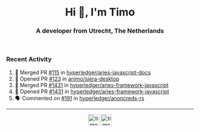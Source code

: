 <h1 align="center">Hi 👋, I'm Timo</h1>
<h3 align="center">A developer from Utrecht, The Netherlands</h3>
<br/>
<!-- https://github.com/rahuldkjain/github-profile-readme-generator --!>

<!--  <p align="left"><img src="https://github-readme-stats.vercel.app/api?username=timoglastra&show_icons=true&count_private=true&" alt="timoglastra" /></p> --!>

<!--
Github language stats
<p align="left"><img src="https://github-readme-stats.vercel.app/api/top-langs/?username=timoglastra&layout=compact" alt="timoglastra" /><p>
-->

<!-- Codestats language stats -->
<!-- <p align="left"><img src="https://codestats-readme.vercel.app/api/top-langs/?username=timoglastra&layout=compact&language_count=12" alt="timoglastra" /><p>    --!>
  
<h3>Recent Activity</h3>

<!--START_SECTION:activity-->
1. 🎉 Merged PR [#115](https://github.com/hyperledger/aries-javascript-docs/pull/115) in [hyperledger/aries-javascript-docs](https://github.com/hyperledger/aries-javascript-docs)
2. 💪 Opened PR [#123](https://github.com/animo/siera-desktop/pull/123) in [animo/siera-desktop](https://github.com/animo/siera-desktop)
3. 🎉 Merged PR [#1431](https://github.com/hyperledger/aries-framework-javascript/pull/1431) in [hyperledger/aries-framework-javascript](https://github.com/hyperledger/aries-framework-javascript)
4. 💪 Opened PR [#1431](https://github.com/hyperledger/aries-framework-javascript/pull/1431) in [hyperledger/aries-framework-javascript](https://github.com/hyperledger/aries-framework-javascript)
5. 🗣 Commented on [#191](https://github.com/hyperledger/anoncreds-rs/issues/191) in [hyperledger/anoncreds-rs](https://github.com/hyperledger/anoncreds-rs)
<!--END_SECTION:activity-->

---

<p align="center">
<a href="https://twitter.com/timoglastra" target="blank"><img align="center" src="https://cdn.jsdelivr.net/npm/simple-icons@3.0.1/icons/twitter.svg" alt="timoglastra" height="30" width="30" /></a>
<a href="https://linkedin.com/in/timoglastra" target="blank"><img align="center" src="https://cdn.jsdelivr.net/npm/simple-icons@3.0.1/icons/linkedin.svg" alt="timoglastra" height="30" width="30" /></a>
</p>



